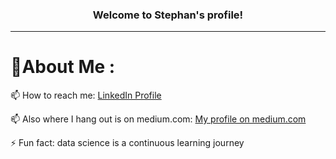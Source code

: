 <h3 align="center">
  Welcome to Stephan's profile!
</h3>

---
<div align="left">
  
# 💫About Me :

📫 How to reach me:  <A HREF="https://www.linkedin.com/in/dr-stephan-hausberg-679750118/">LinkedIn Profile</A>

📫 Also where I hang out is on medium.com:  <A HREF="https://medium.com/@stephanhausberg">My profile on medium.com</A>

⚡ Fun fact: data science is a continuous learning journey

<!--
**StephanHausberg/StephanHausberg** is a ✨ _special_ ✨ repository because its `README.md` (this file) appears on your GitHub profile.

Here are some ideas to get you started:

- 🔭 I’m currently working on ...
- 🌱 I’m currently learning ...
- 👯 I’m looking to collaborate on ...
- 🤔 I’m looking for help with ...
- 💬 Ask me about ...
- 📫 How to reach me: ...
- 😄 Pronouns: ...
- ⚡ Fun fact: ...
-->

